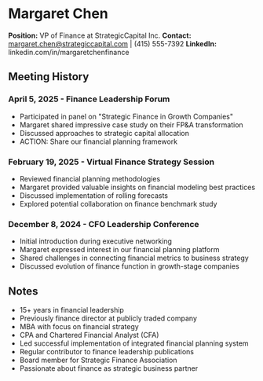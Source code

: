 # Margaret Chen
**Position:** VP of Finance at StrategicCapital Inc.
**Contact:** margaret.chen@strategiccapital.com | (415) 555-7392
**LinkedIn:** linkedin.com/in/margaretchenfinance

## Meeting History

### April 5, 2025 - Finance Leadership Forum
* Participated in panel on "Strategic Finance in Growth Companies"
* Margaret shared impressive case study on their FP&A transformation
* Discussed approaches to strategic capital allocation
* ACTION: Share our financial planning framework

### February 19, 2025 - Virtual Finance Strategy Session
* Reviewed financial planning methodologies
* Margaret provided valuable insights on financial modeling best practices
* Discussed implementation of rolling forecasts
* Explored potential collaboration on finance benchmark study

### December 8, 2024 - CFO Leadership Conference
* Initial introduction during executive networking
* Margaret expressed interest in our financial planning platform
* Shared challenges in connecting financial metrics to business strategy
* Discussed evolution of finance function in growth-stage companies

## Notes
* 15+ years in financial leadership
* Previously finance director at publicly traded company
* MBA with focus on financial strategy
* CPA and Chartered Financial Analyst (CFA)
* Led successful implementation of integrated financial planning system
* Regular contributor to finance leadership publications
* Board member for Strategic Finance Association
* Passionate about finance as strategic business partner